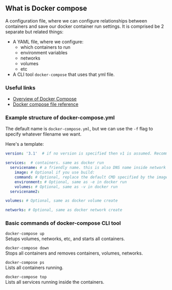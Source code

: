 ## What is Docker compose
A configuration file, where we can configure relationships between containers and save our docker container run settings. It is comprised be 2 separate but related things:
- A YAML file, where we configure:
    - which containers to run
    - environment variables
    - networks
    - volumes
    - etc
- A CLI tool `docker-compose` that uses that yml file.

### Useful links
- [Overview of Docker Compose
](https://docs.docker.com/compose/)
- [Docker compose file reference](https://docs.docker.com/compose/compose-file/)

### Example structure of docker-compose.yml

The default name is `docker-compose.yml`, but we can use the `-f` flag to specify whatever filename we want.

Here's a template:
```yml
version: '3.1'  # if no version is specified then v1 is assumed. Recommend v2 minimum

services:  # containers. same as docker run
  servicename: # a friendly name. this is also DNS name inside network
    image: # Optional if you use build:
    command: # Optional, replace the default CMD specified by the image
    environment: # Optional, same as -e in docker run
    volumes: # Optional, same as -v in docker run
  servicename2:

volumes: # Optional, same as docker volume create

networks: # Optional, same as docker network create
```

### Basic commands of docker-compose CLI tool
`docker-compose up`<br/>
Setups volumes, networks, etc, and starts all containers.

`docker-compose down`<br/>
Stops all containers and removes containers, volumes, networks.

`docker-compose ps`<br/>
Lists all containers running.

`docker-compose top`<br/>
Lists all services running inside the containers.